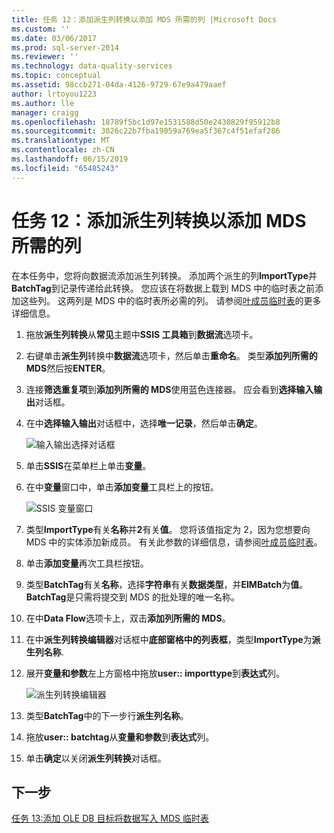 ```yaml
---
title: 任务 12：添加派生列转换以添加 MDS 所需的列 |Microsoft Docs
ms.custom: ''
ms.date: 03/06/2017
ms.prod: sql-server-2014
ms.reviewer: ''
ms.technology: data-quality-services
ms.topic: conceptual
ms.assetid: 98ccb271-04da-4126-9729-67e9a479aaef
author: lrtoyou1223
ms.author: lle
manager: craigg
ms.openlocfilehash: 18789f5bc1d97e1531588d50e2430829f95912b8
ms.sourcegitcommit: 3026c22b7fba19059a769ea5f367c4f51efaf286
ms.translationtype: MT
ms.contentlocale: zh-CN
ms.lasthandoff: 06/15/2019
ms.locfileid: "65485243"
---
```

# <a name="task-12-adding-derived-column-transform-to-add-columns-required-by-mds"></a>任务 12：添加派生列转换以添加 MDS 所需的列
  在本任务中，您将向数据流添加派生列转换。 添加两个派生的列**ImportType**并**BatchTag**到记录传递给此转换。 您应该在将数据上载到 MDS 中的临时表之前添加这些列。 这两列是 MDS 中的临时表所必需的列。 请参阅[叶成员临时表](../master-data-services/leaf-member-staging-table-master-data-services.md)的更多详细信息。  
  
1.  拖放**派生列转换**从**常见**主题中**SSIS 工具箱**到**数据流**选项卡。  
  
2.  右键单击**派生列**转换中**数据流**选项卡，然后单击**重命名**。 类型**添加列所需的 MDS**然后按**ENTER**。  
  
3.  连接**筛选重复项**到**添加列所需的 MDS**使用蓝色连接器。 应会看到**选择输入输出**对话框。  
  
4.  在中**选择输入输出**对话框中，选择**唯一记录**，然后单击**确定**。  
  
     ![输入输出选择对话框](../../2014/tutorials/media/et-addingdcttoaddcolumnsrequiredbymds-01.jpg "输入输出选择对话框")  
  
5.  单击**SSIS**在菜单栏上单击**变量**。  
  
6.  在中**变量**窗口中，单击**添加变量**工具栏上的按钮。  
  
     ![SSIS 变量窗口](../../2014/tutorials/media/et-addingdcttoaddcolumnsrequiredbymds-02.jpg "SSIS 变量窗口")  
  
7.  类型**ImportType**有关**名称**并**2**有关**值**。 您将该值指定为 2，因为您想要向 MDS 中的实体添加新成员。 有关此参数的详细信息，请参阅[叶成员临时表](../master-data-services/leaf-member-staging-table-master-data-services.md)。  
  
8.  单击**添加变量**再次工具栏按钮。  
  
9. 类型**BatchTag**有关**名称**，选择**字符串**有关**数据类型**，并**EIMBatch**为**值**。 **BatchTag**是只需将提交到 MDS 的批处理的唯一名称。  
  
10. 在中**Data Flow**选项卡上，双击**添加列所需的 MDS**。  
  
11. 在中**派生列转换编辑器**对话框中**底部窗格中的列表框**，类型**ImportType**为**派生列名称**.  
  
12. 展开**变量和参数**左上方窗格中拖放**user:: importtype**到**表达式**列。  
  
     ![派生列转换编辑器](../../2014/tutorials/media/et-addingdcttoaddcolumnsrequiredbymds-03.jpg "派生列转换编辑器")  
  
13. 类型**BatchTag**中的下一步行**派生列名称**。  
  
14. 拖放**user:: batchtag**从**变量和参数**到**表达式**列。  
  
15. 单击**确定**以关闭**派生列转换**对话框。  
  
## <a name="next-step"></a>下一步  
 [任务 13:添加 OLE DB 目标将数据写入 MDS 临时表](../../2014/tutorials/task-13-adding-ole-db-destination-to-write-data-to-mds-staging-table.md)  
  
  
